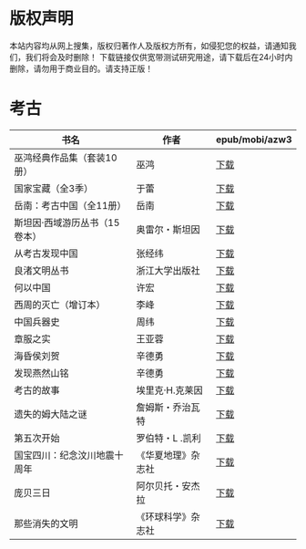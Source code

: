 # 版权声明

本站内容均从网上搜集，版权归著作人及版权方所有，如侵犯您的权益，请通知我们，我们将会及时删除！ 下载链接仅供宽带测试研究用途，请下载后在24小时内删除，请勿用于商业目的。请支持正版！

# 考古

| 书名 | 作者 | epub/mobi/azw3 |
| --- | --- | --- |
| 巫鸿经典作品集（套装10册） | 巫鸿 | [下载](https://url89.ctfile.com/f/31084289-1375493836-97eea1?p=8866) |
| 国家宝藏（全3季） | 于蕾 | [下载](https://url89.ctfile.com/f/31084289-1375498279-12a962?p=8866) |
| 岳南：考古中国（全11册） | 岳南 | [下载](https://url89.ctfile.com/f/31084289-1375499434-08138d?p=8866) |
| 斯坦因·西域游历丛书（15卷本） | 奥雷尔・斯坦因 | [下载](https://url89.ctfile.com/f/31084289-1357003783-1b5133?p=8866) |
| 从考古发现中国 | 张经纬 | [下载](https://url89.ctfile.com/f/31084289-1357002247-ab8be4?p=8866) |
| 良渚文明丛书 | 浙江大学出版社 | [下载](https://url89.ctfile.com/f/31084289-1357001587-15feaf?p=8866) |
| 何以中国 | 许宏 | [下载](https://url89.ctfile.com/f/31084289-1356992287-042367?p=8866) |
| 西周的灭亡（增订本） | 李峰 | [下载](https://url89.ctfile.com/f/31084289-1356991447-39ed27?p=8866) |
| 中国兵器史 | 周纬 | [下载](https://url89.ctfile.com/f/31084289-1357046650-e1648b?p=8866) |
| 章服之实 | 王亚蓉 | [下载](https://url89.ctfile.com/f/31084289-1357046395-8638fe?p=8866) |
| 海昏侯刘贺 | 辛德勇 | [下载](https://url89.ctfile.com/f/31084289-1357032874-fa7f10?p=8866) |
| 发现燕然山铭 | 辛德勇 | [下载](https://url89.ctfile.com/f/31084289-1357027969-c72992?p=8866) |
| 考古的故事 | 埃里克·H.克莱因 | [下载](https://url89.ctfile.com/f/31084289-1357026685-adfaf2?p=8866) |
| 遗失的姆大陆之谜 | 詹姆斯・乔治瓦特 | [下载](https://url89.ctfile.com/f/31084289-1357021300-8fed7f?p=8866) |
| 第五次开始 | 罗伯特・L .凯利 | [下载](https://url89.ctfile.com/f/31084289-1357021066-d7efd9?p=8866) |
| 国宝四川：纪念汶川地震十周年 | 《华夏地理》杂志社 | [下载](https://url89.ctfile.com/f/31084289-1357019644-61d102?p=8866) |
| 庞贝三日 | 阿尔贝托・安杰拉 | [下载](https://url89.ctfile.com/f/31084289-1357009300-9ee090?p=8866) |
| 那些消失的文明 | 《环球科学》杂志社 | [下载](https://url89.ctfile.com/f/31084289-1357007593-9d1d64?p=8866) |

